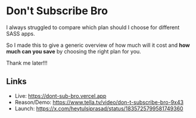 # Don't Subscribe Bro

I always struggled to compare which plan should I choose for different SASS apps.

So I made this to give a generic overview of how much will it cost and **how much can you save** by choosing the right plan for you.

Thank me later!!!


## Links

- Live: https://dont-sub-bro.vercel.app
- Reason/Demo: https://www.tella.tv/video/don-t-subscribe-bro-9x43
- Launch: https://x.com/heytulsiprasad/status/1835725799581749360
